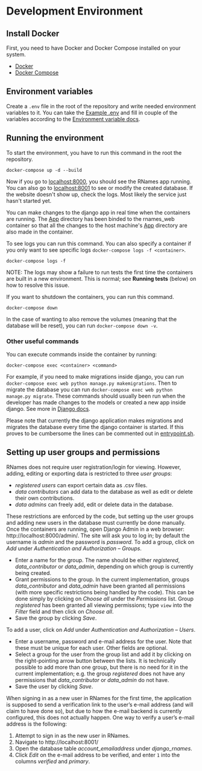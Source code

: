 # Development Environment

## Install Docker

First, you need to have Docker and Docker Compose installed on your system. 

- [Docker](https://docs.docker.com/get-docker/)
- [Docker Compose](https://docs.docker.com/compose/install/)

## Environment variables

Create a `.env` file in the root of the repository and write needed environment variables to it. You can take the [Example .env](./.env.example) and fill in couple of the variables according to the [Environment variable docs](./environment_variables.md).

## Running the environment

To start the environment, you have to run this command in the root the repository. 
```
docker-compose up -d --build
```
Now if you go to [localhost:8000](localhost:8000), you should see the RNames app running. You can also go to [localhost:8001](localhost:8001) to see or modify the created database. If the website doesn't show up, check the logs. Most likely the service just hasn't started yet. 

You can make changes to the django app in real time when the containers are running. The [App](./../app) directory has been binded to the rnames_web container so that all the changes to the host machine's [App](./../app) directory are also made in the container. 

To see logs you can run this command. You can also specify a container if you only want to see specific logs `docker-compose logs -f <container>`. 
```
docker-compose logs -f
```
NOTE: The logs may show a failure to run tests the first time the containers are built in a new environment. This is normal; see **Running tests** (below) on how to resolve this issue.

If you want to shutdown the containers, you can run this command. 
```
docker-compose down
```
In the case of wanting to also remove the volumes (meaning that the database will be reset), you can run `docker-compose down -v`.

### Other useful commands

You can execute commands inside the container by running:
```
docker-compose exec <container> <command>
```
For example, if you need to make migrations inside django, you can run `docker-compose exec web python manage.py makemigrations`. Then to migrate the database you can run `docker-compose exec web python manage.py migrate`. These commands should usually been run when the developer has made changes to the models or created a new app inside django. See more in [Django docs](https://docs.djangoproject.com/en/3.2/).

Please note that currently the django application makes migrations and migrates the database every time the django container is started. If this proves to be cumbersome the lines can be commented out in [entrypoint.sh](./../app/scripts/entrypoint.sh).

## Setting up user groups and permissions

RNames does not require user registration/login for viewing. However, adding, editing or exporting data is restricted to three _user groups_:
- _registered users_ can export certain data as .csv files.
- _data contributors_ can add data to the database as well as edit or delete their own contributions.
- _data admins_ can freely add, edit or delete data in the database.

These restrictions are enforced by the code, but setting up the user groups and adding new users in the database must currently be done manually.
Once the containers are running, open Django Admin in a web browser: http://localhost:8000/admin/. The site will ask you to log in; by default the username is _admin_ and the password is _password_.
To add a group, click on _Add_ under _Authentication and Authorization – Groups_.
- Enter a name for the group. The name should be either _registered_, _data_contributor_ or _data_admin_, depending on which group is currently being created.
- Grant permissions to the group. In the current implementation, groups _data_contributor_ and _data_admin_ have been granted all permissions (with more specific restrictions being handled by the code). This can be done simply by clicking on _Choose all_ under the _Permissions_ list. Group _registered_ has been granted all viewing permissions; type `view` into the _Filter_ field and then click on _Choose all_.
- Save the group by clicking _Save_.

To add a user, click on _Add_ under _Authentication and Authorization – Users_.
- Enter a username, password and e-mail address for the user. Note that these must be unique for each user. Other fields are optional.
- Select a group for the user from the group list and add it by clicking on the right-pointing arrow button between the lists. It is technically possible to add more than one group, but there is no need for it in the current implementation; e.g. the group _registered_ does not have any permissions that _data_contributor_ or _data_admin_ do not have.
- Save the user by clicking _Save_.

When signing in as a new user in RNames for the first time, the application is supposed to send a verification link to the user’s e-mail address (and will claim to have done so), but due to how the e-mail backend is currently configured, this does not actually happen.
One way to verify a user’s e-mail address is the following:
1. Attempt to sign in as the new user in RNames.
2. Navigate to http://localhost:8001/
3. Open the database table _account_emailaddress_ under _django_rnames_.
4. Click _Edit_ on the e-mail address to be verified, and enter `1` into the columns _verified_ and _primary_.
